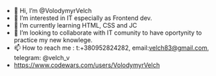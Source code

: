 - 👋 Hi, I’m @VolodymyrVelch
- 👀 I’m interested in IT especially as Frontend dev. 
- 🌱 I’m currently learning HTML, CSS and JC
- 💞️ I’m looking to collaborate with IT comunity to have oportynity to practice my new knowlege. 
- 📫 How to reach me : t:+380952824282, email:velch83@gmail.com, telegram: @velch_v
-    https://www.codewars.com/users/VolodymyrVelch
<!---
VolodymyrVelch/VolodymyrVelch is a ✨ special ✨ repository because its `README.md` (this file) appears on your GitHub profile.
You can click the Preview link to take a look at your changes.
--->
